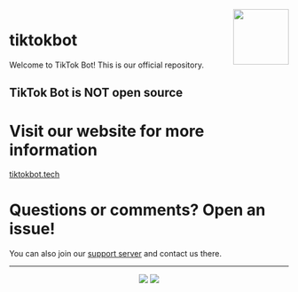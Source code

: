 <img align="right" width="100" height="100" src="https://raw.githubusercontent.com/tiktok-bot/tiktokbot/master/tt-logo.png">

# tiktokbot

Welcome to TikTok Bot! This is our official repository.

## TikTok Bot is __**NOT**__ open source

# Visit our website for more information
[tiktokbot.tech](https://tiktokbot.tech)

# Questions or comments? Open an issue!
You can also join our [support server](http://tiktokbot.tech/support) and contact us there.
* * * *
  <p align="center" style="border-left: 0;">
    <a href="https://top.gg/bot/699844962057060393"><img src="https://top.gg/api/widget/699844962057060393.svg"></a>
    <a href="https://botsfordiscord.com/bots/699844962057060393"><img src="https://botsfordiscord.com/api/bot/699844962057060393/widget"></a>
  </p>
